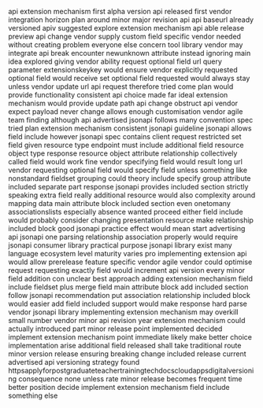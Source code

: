 api extension mechanism first alpha version api released first vendor integration horizon plan around minor major revision api api baseurl already versioned apiv suggested explore extension mechanism api able release preview api change vendor supply custom field specific vendor needed without creating problem everyone else concern tool library vendor may integrate api break encounter newunknown attribute instead ignoring main idea explored giving vendor ability request optional field url query parameter extensionskeykey would ensure vendor explicitly requested optional field would receive set optional field requested would always stay unless vendor update url api request therefore tried come plan would provide functionality consistent api choice made far ideal extension mechanism would provide update path api change obstruct api vendor expect payload never change allows enough customisation vendor agile team finding although api advertised jsonapi follows many convention spec tried plan extension mechanism consistent jsonapi guideline jsonapi allows field include however jsonapi spec contains client request restricted set field given resource type endpoint must include additional field resource object type response resource object attribute relationship collectively called field would work fine vendor specifying field would result long url vendor requesting optional field would specify field unless something like nonstandard fieldset grouping could theory include specify group attribute included separate part response jsonapi provides included section strictly speaking extra field really additional resource would also complexity around mapping data main attribute block included section even onetomany associationslists especially absence wanted proceed either field include would probably consider changing presentation resource make relationship included block good jsonapi practice effect would mean start advertising api jsonapi one parsing relationship association properly would require jsonapi consumer library practical purpose jsonapi library exist many language ecosystem level maturity varies pro implementing extension api would allow prerelease feature specific vendor agile vendor could optimise request requesting exactly field would increment api version every minor field addition con unclear best approach adding extension mechanism field include fieldset plus merge field main attribute block add included section follow jsonapi recommendation put association relationship included block would easier add field included support would make response hard parse vendor jsonapi library implementing extension mechanism may overkill small number vendor minor api revision year extension mechanism could actually introduced part minor release point implemented decided implement extension mechanism point immediate likely make better choice implementation arise additional field released shall take traditional route minor version release ensuring breaking change included release current advertised api versioning strategy found httpsapplyforpostgraduateteachertrainingtechdocscloudappsdigitalversioning consequence none unless rate minor release becomes frequent time better position decide implement extension mechanism field include something else